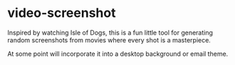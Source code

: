 # video-screenshot

Inspired by watching Isle of Dogs, this is a fun little tool for generating random screenshots from movies where every shot is a masterpiece.

At some point will incorporate it into a desktop background or email theme.
